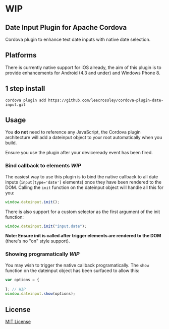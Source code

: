 # WIP

## Date Input Plugin for Apache Cordova

Cordova plugin to enhance text date inputs with native date selection.

## Platforms

There is currently native support for iOS already, the aim of this plugin is to provide enhancements for Android (4.3 and under) and Windows Phone 8.

## 1 step install

```
cordova plugin add https://github.com/leecrossley/cordova-plugin-date-input.git
```

## Usage

You **do not** need to reference any JavaScript, the Cordova plugin architecture will add a dateinput object to your root automatically when you build.

Ensure you use the plugin after your deviceready event has been fired.

### Bind callback to elements *WIP*

The easiest way to use this plugin is to bind the native callback to all date inputs (`input[type='date']` elements) once they have been rendered to the DOM. Calling the `init` function on the dateinput object will handle all this for you:

```js
window.dateinput.init();
```

There is also support for a custom selector as the first argument of the init function:

```js
window.dateinput.init("input.date");
```

**Note: Ensure init is called after trigger elements are rendered to the DOM** (there's no "on" style support).

### Showing programatically *WIP*

You may wish to trigger the native callback programatically. The `show` function on the dateinput object has been surfaced to allow this:

```js
var options = {
    
}; // WIP
window.dateinput.show(options);
```

## License

[MIT License](http://ilee.mit-license.org)